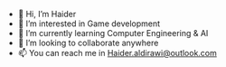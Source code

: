 - 👋 Hi, I’m Haider 
- 👀 I’m interested in Game development 
- 🌱 I’m currently learning Computer Engineering & AI
- 💞️ I’m looking to collaborate anywhere
- 📫 You can reach me in Haider.aldirawi@outlook.com



<!---
Haiderbbto/Haiderbbto is a ✨ special ✨ repository because its `README.md` (this file) appears on your GitHub profile.
You can click the Preview link to take a look at your changes.
--->
